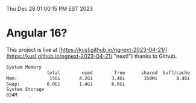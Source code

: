 Thu Dec 28 01:00:15 PM EST 2023

# Angular 16?


This project is live at [https://kusl.github.io/ngnext-2023-04-21/](https://kusl.github.io/ngnext-2023-04-21/ "next!") thanks to Github.

```bash
System Memory
               total        used        free      shared  buff/cache   available
Mem:            15Gi       4.2Gi       3.4Gi       350Mi       8.4Gi        11Gi
Swap:          8.0Gi       1.4Gi       6.6Gi
System Storage
824M	.
```
```bash
